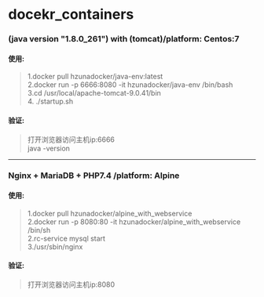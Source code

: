 # docekr_containers

### (java version "1.8.0_261") with (tomcat)/platform: Centos:7

#### 使用: 
> 1.docker pull hzunadocker/java-env:latest</br>
> 2.docker run -p 6666:8080 -it hzunadocker/java-env /bin/bash</br>
> 3.cd /usr/local/apache-tomcat-9.0.41/bin</br>
> 4. ./startup.sh</br>

#### 验证: 
> 打开浏览器访问主机ip:6666</br>
> java -version</br>

---

### Nginx + MariaDB + PHP7.4 /platform: Alpine
#### 使用:
>1.docker pull hzunadocker/alpine_with_webservice</br>
>2.docker run -p 8080:80 -it hzunadocker/alpine_with_webservice /bin/sh</br>
>2.rc-service mysql start</br>
>3./usr/sbin/nginx</br>

#### 验证:
>打开浏览器访问主机ip:8080
